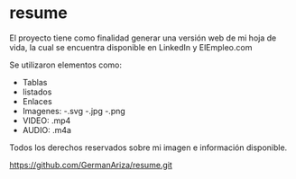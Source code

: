 # resume

El proyecto tiene como finalidad generar una versión web de mi hoja de vida, la cual se encuentra disponible en LinkedIn y ElEmpleo.com

Se utilizaron elementos como:
- Tablas
- listados
- Enlaces
- Imagenes: -.svg
            -.jpg
            -.png
- VIDEO: .mp4
- AUDIO: .m4a  

Todos los derechos reservados sobre mi imagen e información disponible.

https://github.com/GermanAriza/resume.git
